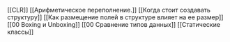 [[CLR]]
[[Арифметическое переполнение.]]
[[Когда стоит создавать структуру]]
[[Как размещение полей в структуре влияет на ее размер]]
[[00 Boxing и Unboxing]]
[[00 Сравнение типов данных]]
[[Статические классы]]